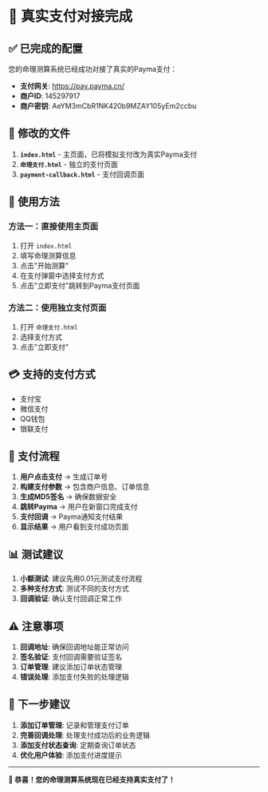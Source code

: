 # 🔗 真实支付对接完成

## ✅ 已完成的配置

您的命理测算系统已经成功对接了真实的Payma支付：

- **支付网关**: https://pay.payma.cn/
- **商户ID**: 145297917
- **商户密钥**: AeYM3mCbR1NK420b9MZAY105yEm2ccbu

## 📁 修改的文件

1. **`index.html`** - 主页面，已将模拟支付改为真实Payma支付
2. **`命理支付.html`** - 独立的支付页面
3. **`payment-callback.html`** - 支付回调页面

## 🚀 使用方法

### 方法一：直接使用主页面
1. 打开 `index.html`
2. 填写命理测算信息
3. 点击"开始测算"
4. 在支付弹窗中选择支付方式
5. 点击"立即支付"跳转到Payma支付页面

### 方法二：使用独立支付页面
1. 打开 `命理支付.html`
2. 选择支付方式
3. 点击"立即支付"

## 💳 支持的支付方式

- 支付宝
- 微信支付
- QQ钱包
- 银联支付

## 🔧 支付流程

1. **用户点击支付** → 生成订单号
2. **构建支付参数** → 包含商户信息、订单信息
3. **生成MD5签名** → 确保数据安全
4. **跳转Payma** → 用户在新窗口完成支付
5. **支付回调** → Payma通知支付结果
6. **显示结果** → 用户看到支付成功页面

## 📊 测试建议

1. **小额测试**: 建议先用0.01元测试支付流程
2. **多种支付方式**: 测试不同的支付方式
3. **回调验证**: 确认支付回调正常工作

## ⚠️ 注意事项

1. **回调地址**: 确保回调地址能正常访问
2. **签名验证**: 支付回调需要验证签名
3. **订单管理**: 建议添加订单状态管理
4. **错误处理**: 添加支付失败的处理逻辑

## 🔄 下一步建议

1. **添加订单管理**: 记录和管理支付订单
2. **完善回调处理**: 处理支付成功后的业务逻辑
3. **添加支付状态查询**: 定期查询订单状态
4. **优化用户体验**: 添加支付进度提示

---

**🎉 恭喜！您的命理测算系统现在已经支持真实支付了！** 